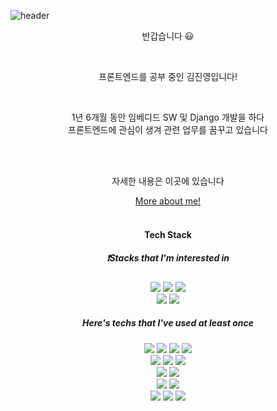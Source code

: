 ![header](https://capsule-render.vercel.app/api?type=waving&color=auto&height=250&section=header&text=Hi,%20there!&fontSize=90&animation=fadeIn&fontAlignY=38&desc=JinYoung's%20Github%20Profile&descAlignY=55&descAlign=62)
<div align = "center">
  <p>반갑습니다 😃</p><br/>
  <p>프론트엔드를 공부 중인 김진영입니다!</p><br/>
  <p>
  1년 6개월 동안 임베디드 SW 및 Django 개발을 하다<br/>프론트엔드에 관심이 생겨 관련 업무를 꿈꾸고 있습니다
  </p>
  <br/>
  <br/>

  <p>자세한 내용은 이곳에 있습니다</p>
  <a href="#">More about me!</a>
  <br/>
  <br/>
  
  <h4>Tech Stack</h4>
  <h5>❗️Stacks that I'm interested in</h5>
  <img src="https://img.shields.io/badge/html5-E34F26?style=for-the-badge&logo=html5&logoColor=white">
  <img src="https://img.shields.io/badge/css-1572B6?style=for-the-badge&logo=css3&logoColor=white">
  <img src="https://img.shields.io/badge/javascript-F7DF1E?style=for-the-badge&logo=javascript&logoColor=black">
  <br/>
  <img src="https://img.shields.io/badge/typescript-3178C6?style=for-the-badge&logo=typescript&logoColor=white">
  <img src="https://img.shields.io/badge/react-61DAFB?style=for-the-badge&logo=react&logoColor=black">
  <br/>
  <h5>Here's techs that I've used at least once</h5>
  <img src="https://img.shields.io/badge/python-3776AB?style=for-the-badge&logo=python&logoColor=white">
  <img src="https://img.shields.io/badge/django-092E20?style=for-the-badge&logo=django&logoColor=white">
  <img src="https://img.shields.io/badge/node.js-339933?style=for-the-badge&logo=Node.js&logoColor=white">
  <img src="https://img.shields.io/badge/express-000000?style=for-the-badge&logo=express&logoColor=white">
  <br/>
  <img src="https://img.shields.io/badge/mysql-4479A1?style=for-the-badge&logo=mysql&logoColor=white">
  <img src="https://img.shields.io/badge/mariaDB-003545?style=for-the-badge&logo=mariaDB&logoColor=white">
  <img src="https://img.shields.io/badge/firebase-FFCA28?style=for-the-badge&logo=firebase&logoColor=black">
  <br/>
  <img src="https://img.shields.io/badge/jquery-0769AD?style=for-the-badge&logo=jquery&logoColor=white">
  <img src="https://img.shields.io/badge/linux-FCC624?style=for-the-badge&logo=linux&logoColor=black">
  <br/>
  <img src="https://img.shields.io/badge/github-181717?style=for-the-badge&logo=github&logoColor=white">
  <img src="https://img.shields.io/badge/gitlab-FC6D26?style=for-the-badge&logo=gitlab&logoColor=white">
  <br/>
  <img src="https://img.shields.io/badge/raspberrypi-A22846?style=for-the-badge&logo=raspberrypi&logoColor=white">
  <img src="https://img.shields.io/badge/webrtc-333333?style=for-the-badge&logo=webrtc&logoColor=white">
  <img src="https://img.shields.io/badge/socket.io-010101?style=for-the-badge&logo=socket.io&logoColor=white">
</div>

<br/>
<br/>
<!--
-- References --
1. badges
https://cocoon1787.tistory.com/689
https://simpleicons.org/

2. capsule render
https://github.com/kyechan99/capsule-render/blob/master/README.md
-->
